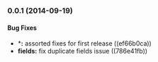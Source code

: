 <a name="0.0.1"></a>
### 0.0.1 (2014-09-19)


#### Bug Fixes

* ***:** assorted fixes for first release ((ef66b0ca))
* **fields:** fix duplicate fields issue ((786e41fb))


